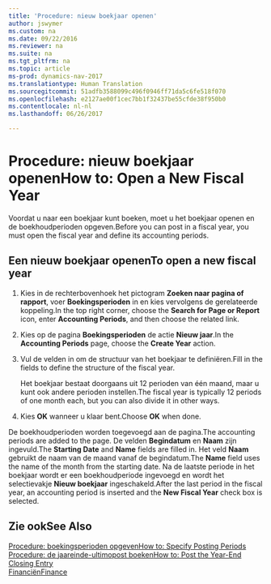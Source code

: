 ```yaml
---
title: 'Procedure: nieuw boekjaar openen'
author: jswymer
ms.custom: na
ms.date: 09/22/2016
ms.reviewer: na
ms.suite: na
ms.tgt_pltfrm: na
ms.topic: article
ms-prod: dynamics-nav-2017
ms.translationtype: Human Translation
ms.sourcegitcommit: 51adfb3588099c496f0946ff71da5c6fe518f070
ms.openlocfilehash: e2127ae00f1cec7bb1f32437be55cfde38f950b0
ms.contentlocale: nl-nl
ms.lasthandoff: 06/26/2017

---
```


# <a name="how-to-open-a-new-fiscal-year"></a><span data-ttu-id="59554-102">Procedure: nieuw boekjaar openen</span><span class="sxs-lookup"><span data-stu-id="59554-102">How to: Open a New Fiscal Year</span></span>
<span data-ttu-id="59554-103">Voordat u naar een boekjaar kunt boeken, moet u het boekjaar openen en de boekhoudperioden opgeven.</span><span class="sxs-lookup"><span data-stu-id="59554-103">Before you can post in a fiscal year, you must open the fiscal year and define its accounting periods.</span></span>

## <a name="to-open-a-new-fiscal-year"></a><span data-ttu-id="59554-104">Een nieuw boekjaar openen</span><span class="sxs-lookup"><span data-stu-id="59554-104">To open a new fiscal year</span></span>
1. <span data-ttu-id="59554-105">Kies in de rechterbovenhoek het pictogram **Zoeken naar pagina of rapport**, voer **Boekingsperioden** in en kies vervolgens de gerelateerde koppeling.</span><span class="sxs-lookup"><span data-stu-id="59554-105">In the top right corner, choose the **Search for Page or Report** icon, enter **Accounting Periods**, and then choose the related link.</span></span>
2. <span data-ttu-id="59554-106">Kies op de pagina **Boekingsperioden** de actie **Nieuw jaar**.</span><span class="sxs-lookup"><span data-stu-id="59554-106">In the **Accounting Periods** page, choose the **Create Year** action.</span></span>
3. <span data-ttu-id="59554-107">Vul de velden in om de structuur van het boekjaar te definiëren.</span><span class="sxs-lookup"><span data-stu-id="59554-107">Fill in the fields to define the structure of the fiscal year.</span></span>

    <span data-ttu-id="59554-108">Het boekjaar bestaat doorgaans uit 12 perioden van één maand, maar u kunt ook andere perioden instellen.</span><span class="sxs-lookup"><span data-stu-id="59554-108">The fiscal year is typically 12 periods of one month each, but you can also divide it in other ways.</span></span>
4. <span data-ttu-id="59554-109">Kies **OK** wanneer u klaar bent.</span><span class="sxs-lookup"><span data-stu-id="59554-109">Choose **OK** when done.</span></span>

<span data-ttu-id="59554-110">De boekhoudperioden worden toegevoegd aan de pagina.</span><span class="sxs-lookup"><span data-stu-id="59554-110">The accounting periods are added to the page.</span></span> <span data-ttu-id="59554-111">De velden **Begindatum** en **Naam** zijn ingevuld.</span><span class="sxs-lookup"><span data-stu-id="59554-111">The **Starting Date** and **Name** fields are filled in.</span></span> <span data-ttu-id="59554-112">Het veld **Naam** gebruikt de naam van de maand vanaf de begindatum.</span><span class="sxs-lookup"><span data-stu-id="59554-112">The **Name** field uses the name of the month from the starting date.</span></span> <span data-ttu-id="59554-113">Na de laatste periode in het boekjaar wordt er een boekhoudperiode ingevoegd en wordt het selectievakje **Nieuw boekjaar** ingeschakeld.</span><span class="sxs-lookup"><span data-stu-id="59554-113">After the last period in the fiscal year, an accounting period is inserted and the **New Fiscal Year** check box is selected.</span></span>


## <a name="see-also"></a><span data-ttu-id="59554-114">Zie ook</span><span class="sxs-lookup"><span data-stu-id="59554-114">See Also</span></span>
[<span data-ttu-id="59554-115">Procedure: boekingsperioden opgeven</span><span class="sxs-lookup"><span data-stu-id="59554-115">How to: Specify Posting Periods</span></span>](finance-setup-how-specify-posting-periods.md)  
[<span data-ttu-id="59554-116">Procedure: de jaareinde-ultimopost boeken</span><span class="sxs-lookup"><span data-stu-id="59554-116">How to: Post the Year-End Closing Entry</span></span>](year-how-post-year-end-close-entry.md)  
[<span data-ttu-id="59554-117">Financiën</span><span class="sxs-lookup"><span data-stu-id="59554-117">Finance</span></span>](finance-setup.md)  

